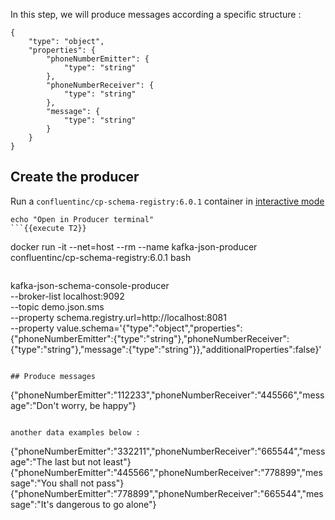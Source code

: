 
In this step, we will produce messages according a specific structure :

<pre><code>{
    "type": "object",
    "properties": {
        "phoneNumberEmitter": {
            "type": "string"
        },
        "phoneNumberReceiver": {
            "type": "string"
        },
        "message": {
            "type": "string"
        }
    }
}</code></pre>

## Create the producer

Run a `confluentinc/cp-schema-registry:6.0.1` container in [interactive mode](https://docs.docker.com/engine/reference/commandline/run/#assign-name-and-allocate-pseudo-tty---name--it)

```
echo "Open in Producer terminal"
```{{execute T2}}

```
docker run -it --net=host --rm --name kafka-json-producer confluentinc/cp-schema-registry:6.0.1 bash
```{{execute T2}}

```
kafka-json-schema-console-producer \
    --broker-list localhost:9092 \
    --topic demo.json.sms \
    --property schema.registry.url=http://localhost:8081 \
    --property value.schema='{"type":"object","properties":{"phoneNumberEmitter":{"type":"string"},"phoneNumberReceiver":{"type":"string"},"message":{"type":"string"}},"additionalProperties":false}'
```{{execute T2}}

## Produce messages

```
{"phoneNumberEmitter":"112233","phoneNumberReceiver":"445566","message":"Don't worry, be happy"}
```{{execute T2}}

another data examples below :

```
{"phoneNumberEmitter":"332211","phoneNumberReceiver":"665544","message":"The last but not least"}
{"phoneNumberEmitter":"445566","phoneNumberReceiver":"778899","message":"You shall not pass"}
{"phoneNumberEmitter":"778899","phoneNumberReceiver":"665544","message":"It's dangerous to go alone"}
```{{execute T2}}
